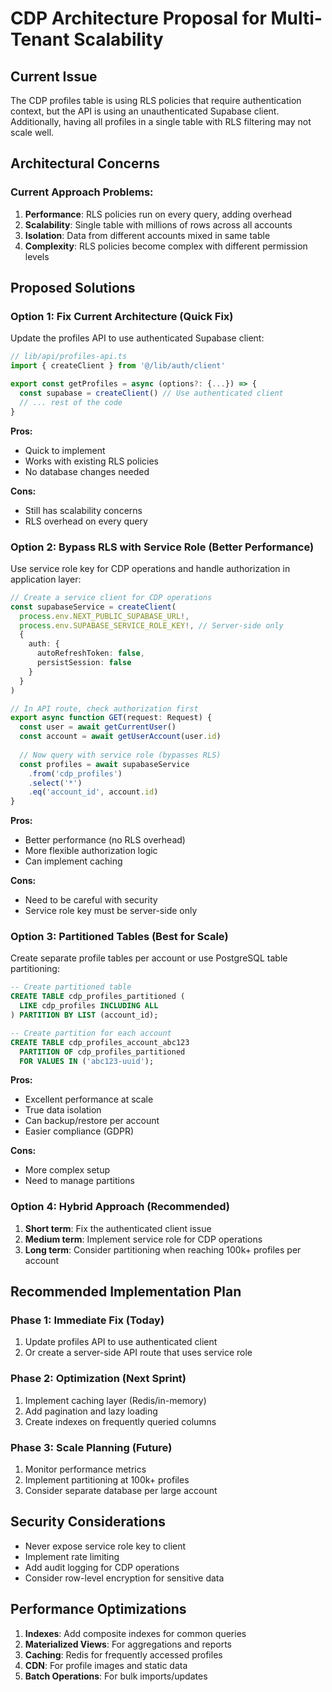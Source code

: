 # CDP Architecture Proposal for Multi-Tenant Scalability

## Current Issue
The CDP profiles table is using RLS policies that require authentication context, but the API is using an unauthenticated Supabase client. Additionally, having all profiles in a single table with RLS filtering may not scale well.

## Architectural Concerns

### Current Approach Problems:
1. **Performance**: RLS policies run on every query, adding overhead
2. **Scalability**: Single table with millions of rows across all accounts
3. **Isolation**: Data from different accounts mixed in same table
4. **Complexity**: RLS policies become complex with different permission levels

## Proposed Solutions

### Option 1: Fix Current Architecture (Quick Fix)
Update the profiles API to use authenticated Supabase client:

```typescript
// lib/api/profiles-api.ts
import { createClient } from '@/lib/auth/client'

export const getProfiles = async (options?: {...}) => {
  const supabase = createClient() // Use authenticated client
  // ... rest of the code
}
```

**Pros:**
- Quick to implement
- Works with existing RLS policies
- No database changes needed

**Cons:**
- Still has scalability concerns
- RLS overhead on every query

### Option 2: Bypass RLS with Service Role (Better Performance)
Use service role key for CDP operations and handle authorization in application layer:

```typescript
// Create a service client for CDP operations
const supabaseService = createClient(
  process.env.NEXT_PUBLIC_SUPABASE_URL!,
  process.env.SUPABASE_SERVICE_ROLE_KEY!, // Server-side only
  {
    auth: {
      autoRefreshToken: false,
      persistSession: false
    }
  }
)

// In API route, check authorization first
export async function GET(request: Request) {
  const user = await getCurrentUser()
  const account = await getUserAccount(user.id)
  
  // Now query with service role (bypasses RLS)
  const profiles = await supabaseService
    .from('cdp_profiles')
    .select('*')
    .eq('account_id', account.id)
}
```

**Pros:**
- Better performance (no RLS overhead)
- More flexible authorization logic
- Can implement caching

**Cons:**
- Need to be careful with security
- Service role key must be server-side only

### Option 3: Partitioned Tables (Best for Scale)
Create separate profile tables per account or use PostgreSQL table partitioning:

```sql
-- Create partitioned table
CREATE TABLE cdp_profiles_partitioned (
  LIKE cdp_profiles INCLUDING ALL
) PARTITION BY LIST (account_id);

-- Create partition for each account
CREATE TABLE cdp_profiles_account_abc123 
  PARTITION OF cdp_profiles_partitioned 
  FOR VALUES IN ('abc123-uuid');
```

**Pros:**
- Excellent performance at scale
- True data isolation
- Can backup/restore per account
- Easier compliance (GDPR)

**Cons:**
- More complex setup
- Need to manage partitions

### Option 4: Hybrid Approach (Recommended)
1. **Short term**: Fix the authenticated client issue
2. **Medium term**: Implement service role for CDP operations
3. **Long term**: Consider partitioning when reaching 100k+ profiles per account

## Recommended Implementation Plan

### Phase 1: Immediate Fix (Today)
1. Update profiles API to use authenticated client
2. Or create a server-side API route that uses service role

### Phase 2: Optimization (Next Sprint)
1. Implement caching layer (Redis/in-memory)
2. Add pagination and lazy loading
3. Create indexes on frequently queried columns

### Phase 3: Scale Planning (Future)
1. Monitor performance metrics
2. Implement partitioning at 100k+ profiles
3. Consider separate database per large account

## Security Considerations
- Never expose service role key to client
- Implement rate limiting
- Add audit logging for CDP operations
- Consider row-level encryption for sensitive data

## Performance Optimizations
1. **Indexes**: Add composite indexes for common queries
2. **Materialized Views**: For aggregations and reports
3. **Caching**: Redis for frequently accessed profiles
4. **CDN**: For profile images and static data
5. **Batch Operations**: For bulk imports/updates
